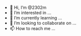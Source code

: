 - 👋 Hi, I’m @2302m
- 👀 I’m interested in ...
- 🌱 I’m currently learning ...
- 💞️ I’m looking to collaborate on ...
- 📫 How to reach me ...

<!---
2302m/2302m is a ✨ special ✨ repository because its `README.md` (this file) appears on your GitHub profile.
You can click the Preview link to take a look at your changes.
--->
